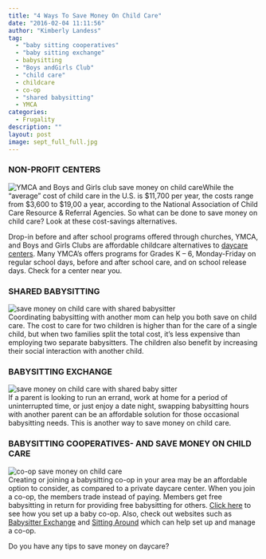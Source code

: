 ```yaml
---
title: "4 Ways To Save Money On Child Care"
date: "2016-02-04 11:11:56"
author: "Kimberly Landess"
tag:
  - "baby sitting cooperatives"
  - "baby sitting exchange"
  - babysitting
  - "Boys andGirls Club"
  - "child care"
  - childcare
  - co-op
  - "shared babysitting"
  - YMCA
categories:
  - Frugality
description: ""
layout: post
image: sept_full_full.jpg
---
```


### NON-PROFIT CENTERS

![YMCA and Boys and Girls club save money on child care](/posts/Y-and-BG-Club.png)While the “average” cost of child care in the U.S. is $11,700 per year, the costs range from $3,600 to $19,00 a year, according to the National Association of Child Care Resource &amp; Referral Agencies. So what can be done to save money on child care? Look at these cost-savings alternatives.

Drop-in before and after school programs offered through churches, YMCA, and Boys and Girls Clubs are affordable childcare alternatives to [daycare centers](/6-unique-ideas-for-saving-on-childcare). Many YMCA’s offers programs for Grades K – 6, Monday-Friday on regular school days, before and after school care, and on school release days. Check for a center near you.

### SHARED BABYSITTING

![save money on child care with shared babysitter](/posts/2-children-babysitting-1024x680.jpg)  
Coordinating babysitting with another mom can help you both save on child care. The cost to care for two children is higher than for the care of a single child, but when two families split the total cost, it’s less expensive than employing two separate babysitters. The children also benefit by increasing their social interaction with another child.

### BABYSITTING EXCHANGE

![save money on child care with shared baby sitter](/posts/shared-babysitter-1024x512.jpg)  
If a parent is looking to run an errand, work at home for a period of uninterrupted time, or just enjoy a date night, swapping babysitting hours with another parent can be an affordable solution for those occasional babysitting needs. This is another way to save money on child care.

### BABYSITTING COOPERATIVES- AND SAVE MONEY ON CHILD CARE

![co-op save money on child care](/posts/coop-1024x768.jpg)  
Creating or joining a babysitting co-op in your area may be an affordable option to consider, as compared to a private daycare center. When you join a co-op, the members trade instead of paying. Members get free babysitting in return for providing free babysitting for others. [Click here](http://www.babycenter.com/0_babysitting-co-ops_51.bc) to see how you set up a baby co-op. Also, check out websites such as [Babysitter Exchange](https://www.babysitterexchange.com/servlet/Main.jsp) and [Sitting Around](https://www.sittingaround.com/) which can help set up and manage a co-op.

Do you have any tips to save money on daycare?
